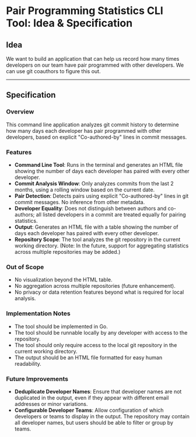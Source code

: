 # Pair Programming Statistics CLI Tool: Idea & Specification

## Idea
We want to build an application that can help us record how many times developers on our team have pair programmed with other developers. We can use git coauthors to figure this out.

---

## Specification

### Overview
This command line application analyzes git commit history to determine how many days each developer has pair programmed with other developers, based on explicit "Co-authored-by" lines in commit messages.

### Features
- **Command Line Tool**: Runs in the terminal and generates an HTML file showing the number of days each developer has paired with every other developer.
- **Commit Analysis Window**: Only analyzes commits from the last 2 months, using a rolling window based on the current date.
- **Pair Detection**: Detects pairs using explicit "Co-authored-by" lines in git commit messages. No inference from other metadata.
- **Developer Equality**: Does not distinguish between authors and co-authors; all listed developers in a commit are treated equally for pairing statistics.
- **Output**: Generates an HTML file with a table showing the number of days each developer has paired with every other developer.
- **Repository Scope**: The tool analyzes the git repository in the current working directory. (Note: In the future, support for aggregating statistics across multiple repositories may be added.)

### Out of Scope
- No visualization beyond the HTML table.
- No aggregation across multiple repositories (future enhancement).
- No privacy or data retention features beyond what is required for local analysis.

### Implementation Notes
- The tool should be implemented in Go.
- The tool should be runnable locally by any developer with access to the repository.
- The tool should only require access to the local git repository in the current working directory.
- The output should be an HTML file formatted for easy human readability.

### Future Improvements
- **Deduplicate Developer Names**: Ensure that developer names are not duplicated in the output, even if they appear with different email addresses or minor variations.
- **Configurable Developer Teams**: Allow configuration of which developers or teams to display in the output. The repository may contain all developer names, but users should be able to filter or group by teams.

